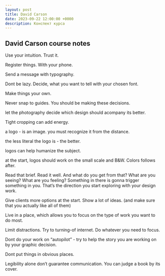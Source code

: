 ```yaml
---
layout: post
title: David Carson
date: 2023-09-22 12:00:00 +0000
description: Конспект курса
---
```


## David Carson course notes

Use your intuition. Trust it. 

Register things. With your phone. 

Send a message with typography. 

Dont be lazy. Decide, what you want to tell with your chosen font.

Make things your own. 

Never snap to guides. You should be making these decisions.

let the photography decide which design should acompany its better.

Tight cropping can add energy.

a logo - is an image. you must recognize it from the distance. 

the less literal the logo is - the better.

logos can help humanize the subject.

at the start, logos should work on the small scale and B&W.
Colors follows after.

Read that brief. Read it well. And what do you get from that? What are you seeing? What are you feeling? Something in there is 
gonna trigger something in you. That’s the direction you start exploring with your design work.

Give clients more options at the start. Show a lot of ideas. (and make sure that you actually like all of them)

Live in a place, which allows you to focus on the type of work you want to do most.

Limit distractions. Try to turning-of internet. Do whatever you need to focus.

Dont do your work on “autopilot” - try to help the story you are working on by your graphic decision.

Dont put things in obvious places.

Legibility alone don’t guarantee communication. You can judge a book by its cover.  

